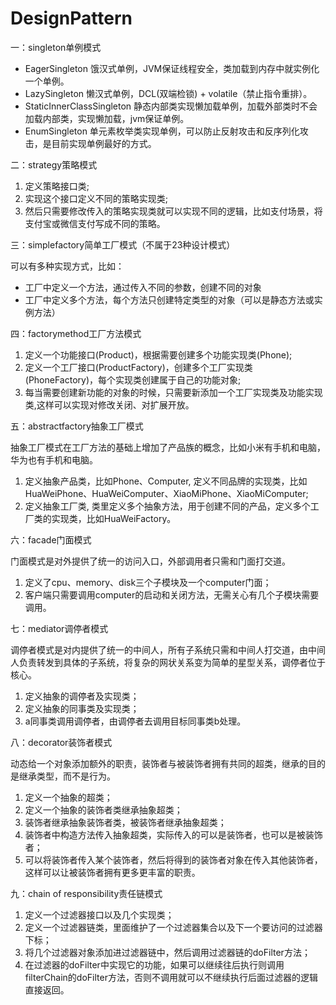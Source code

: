 # DesignPattern
一：singleton单例模式

- EagerSingleton 饿汉式单例，JVM保证线程安全，类加载到内存中就实例化一个单例。
- LazySingleton 懒汉式单例，DCL(双端检锁) + volatile（禁止指令重排）。
- StaticInnerClassSingleton 静态内部类实现懒加载单例，加载外部类时不会加载内部类，实现懒加载，jvm保证单例。
- EnumSingleton 单元素枚举类实现单例，可以防止反射攻击和反序列化攻击，是目前实现单例最好的方式。

二：strategy策略模式

1. 定义策略接口类;
2. 实现这个接口定义不同的策略实现类;
3. 然后只需要修改传入的策略实现类就可以实现不同的逻辑，比如支付场景，将支付宝或微信支付写成不同的策略。

三：simplefactory简单工厂模式（不属于23种设计模式）

可以有多种实现方式，比如：
- 工厂中定义一个方法，通过传入不同的参数，创建不同的对象
- 工厂中定义多个方法，每个方法只创建特定类型的对象（可以是静态方法或实例方法）

四：factorymethod工厂方法模式

1. 定义一个功能接口(Product)，根据需要创建多个功能实现类(Phone);
2. 定义一个工厂接口(ProductFactory)，创建多个工厂实现类(PhoneFactory)，每个实现类创建属于自己的功能对象;
3. 每当需要创建新功能的对象的时候，只需要新添加一个工厂实现类及功能实现类,这样可以实现对修改关闭、对扩展开放。

五：abstractfactory抽象工厂模式

抽象工厂模式在工厂方法的基础上增加了产品族的概念，比如小米有手机和电脑，华为也有手机和电脑。
1. 定义抽象产品类，比如Phone、Computer, 定义不同品牌的实现类，比如HuaWeiPhone、HuaWeiComputer、XiaoMiPhone、XiaoMiComputer;
2. 定义抽象工厂类, 类里定义多个抽象方法，用于创建不同的产品，定义多个工厂类的实现类，比如HuaWeiFactory。

六：facade门面模式

门面模式是对外提供了统一的访问入口，外部调用者只需和门面打交道。
1. 定义了cpu、memory、disk三个子模块及一个computer门面；
2. 客户端只需要调用computer的启动和关闭方法，无需关心有几个子模块需要调用。

七：mediator调停者模式

调停者模式是对内提供了统一的中间人，所有子系统只需和中间人打交道，由中间人负责转发到具体的子系统，将复杂的网状关系变为简单的星型关系，调停者位于核心。
1. 定义抽象的调停者及实现类；
2. 定义抽象的同事类及实现类；
3. a同事类调用调停者，由调停者去调用目标同事类b处理。



八：decorator装饰者模式

动态给一个对象添加额外的职责，装饰者与被装饰者拥有共同的超类，继承的目的是继承类型，而不是行为。

1. 定义一个抽象的超类；
2. 定义一个抽象的装饰者类继承抽象超类；
3. 装饰者继承抽象装饰者类，被装饰者继承抽象超类；
4. 装饰者中构造方法传入抽象超类，实际传入的可以是装饰者，也可以是被装饰者；
5. 可以将装饰者传入某个装饰者，然后将得到的装饰者对象在传入其他装饰者，这样可以让被装饰者拥有更多更丰富的职责。





九：chain of responsibility责任链模式

1. 定义一个过滤器接口以及几个实现类；
2. 定义一个过滤器链类，里面维护了一个过滤器集合以及下一个要访问的过滤器下标；
3. 将几个过滤器对象添加进过滤器链中，然后调用过滤器链的doFilter方法；
4. 在过滤器的doFilter中实现它的功能，如果可以继续往后执行则调用filterChain的doFilter方法，否则不调用就可以不继续执行后面过滤器的逻辑直接返回。





